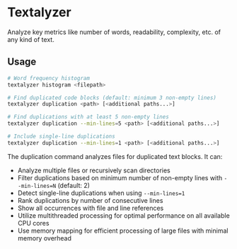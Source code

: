 # Textalyzer

Analyze key metrics like number of words, readability, complexity, etc.
of any kind of text.


## Usage

```sh
# Word frequency histogram
textalyzer histogram <filepath>

# Find duplicated code blocks (default: minimum 3 non-empty lines)
textalyzer duplication <path> [<additional paths...>]

# Find duplications with at least 5 non-empty lines
textalyzer duplication --min-lines=5 <path> [<additional paths...>]

# Include single-line duplications
textalyzer duplication --min-lines=1 <path> [<additional paths...>]
```

The duplication command analyzes files for duplicated text blocks. It can:
- Analyze multiple files or recursively scan directories
- Filter duplications based on minimum number of non-empty lines with `--min-lines=N` (default: 2)
- Detect single-line duplications when using `--min-lines=1`
- Rank duplications by number of consecutive lines
- Show all occurrences with file and line references
- Utilize multithreaded processing for optimal performance on all available CPU cores
- Use memory mapping for efficient processing of large files with minimal memory overhead
